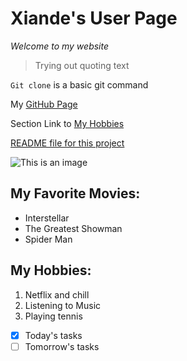# Xiande's User Page

*Welcome to my website*

>Trying out quoting text

`Git clone` is a basic git command

My [GitHub Page](https://github.com/martintsangxd)

Section Link to [My Hobbies](https://github.com/martintsangxd/CSE110-Lab1/blob/main/index.md#my-hobbies)

[README file for this project](README.md)

![This is an image](https://media.istockphoto.com/photos/colored-powder-explosion-abstract-closeup-dust-on-backdrop-colorful-picture-id1072093690?k=20&m=1072093690&s=612x612&w=0&h=Ns3WeEm1VrIHhZOmhiGY_fYKvIlbJrVADLqfxyPQVPM=)

## My Favorite Movies:
- Interstellar
- The Greatest Showman
- Spider Man

## My Hobbies:
1. Netflix and chill
2. Listening to Music
3. Playing tennis

- [x] Today's tasks
- [ ] Tomorrow's tasks

